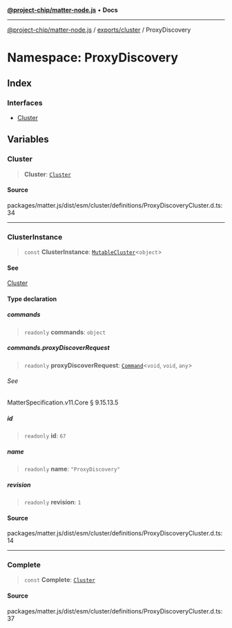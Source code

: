 [**@project-chip/matter-node.js**](../../../../README.md) • **Docs**

***

[@project-chip/matter-node.js](../../../../modules.md) / [exports/cluster](../../README.md) / ProxyDiscovery

# Namespace: ProxyDiscovery

## Index

### Interfaces

- [Cluster](interfaces/Cluster.md)

## Variables

### Cluster

> **Cluster**: [`Cluster`](interfaces/Cluster.md)

#### Source

packages/matter.js/dist/esm/cluster/definitions/ProxyDiscoveryCluster.d.ts:34

***

### ClusterInstance

> `const` **ClusterInstance**: [`MutableCluster`](../../interfaces/MutableCluster.md)\<`object`\>

#### See

[Cluster](README.md#cluster)

#### Type declaration

##### commands

> `readonly` **commands**: `object`

##### commands.proxyDiscoverRequest

> `readonly` **proxyDiscoverRequest**: [`Command`](../../interfaces/Command.md)\<`void`, `void`, `any`\>

###### See

MatterSpecification.v11.Core § 9.15.13.5

##### id

> `readonly` **id**: `67`

##### name

> `readonly` **name**: `"ProxyDiscovery"`

##### revision

> `readonly` **revision**: `1`

#### Source

packages/matter.js/dist/esm/cluster/definitions/ProxyDiscoveryCluster.d.ts:14

***

### Complete

> `const` **Complete**: [`Cluster`](interfaces/Cluster.md)

#### Source

packages/matter.js/dist/esm/cluster/definitions/ProxyDiscoveryCluster.d.ts:37
